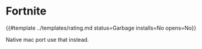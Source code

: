 # Fortnite
<!-- script:Aliases [] -->

{{#template ../templates/rating.md status=Garbage installs=No opens=No}}

Native mac port use that instead.
